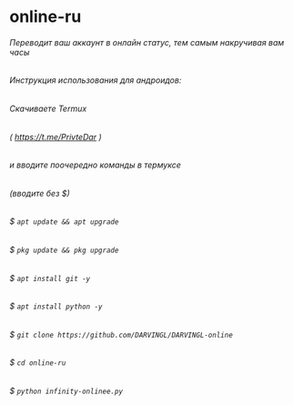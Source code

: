 # online-ru
###### Переводит ваш аккаунт в онлайн статус, тем самым накручивая вам часы
###### Инструкция использования для андроидов:
###### Скачиваете Termux
###### ( https://t.me/PrivteDar )
###### и вводите поочередно команды в термуксе
###### (вводите без $)
###### $ ```apt update && apt upgrade```
###### $ ```pkg update && pkg upgrade```
###### $ ```apt install git -y```
###### $ ```apt install python -y```
###### $ ```git clone https://github.com/DARVINGL/DARVINGL-online```
###### $ ```cd online-ru```
###### $ ```python infinity-onlinee.py```
